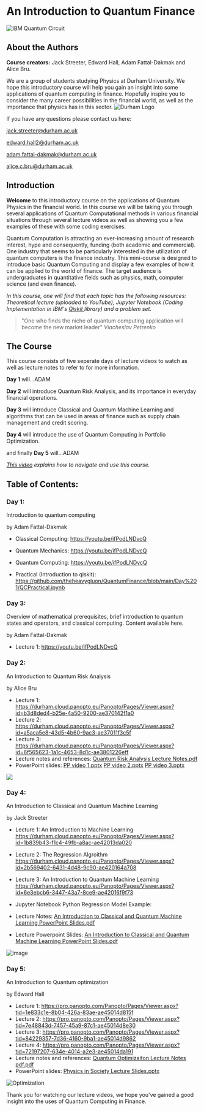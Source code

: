 # An Introduction to Quantum Finance
 ![IBM Quantum Circuit](https://www.extremetech.com/wp-content/uploads/2019/01/IBM-Quantum-banner-size-640x353.jpg) 

## **About the Authors** 

**Course creators:** Jack Streeter, Edward Hall, Adam Fattal-Dakmak and Alice Bru.

We are a group of students studying Physics at Durham University. We hope this introductory course will help you gain an insight into some applications of quantum computing in finance. Hopefully inspire you to consider the many career possibilities in the financial world, as well as the importance that physics has in this sector. 
![Durham Logo](https://www.publicengagement.ac.uk/sites/default/files/styles/content_width/public/job/durham-uni-logo.jpg?itok=_VJT4C1X)

If you have any questions please contact us here: 

jack.streeter@durham.ac.uk 

edward.hall2@durham.ac.uk

adam.fattal-dakmak@durham.ac.uk 

alice.c.bru@durham.ac.uk 



## **Introduction** 

**Welcome** to this introductory course on the applications of Quantum Physics in the financial world. In this course we will be taking you through several applications of Quantum Computational methods in various financial situations through several lecture videos as well as showing you a few examples of these with some coding exercises.

Quantum Computation is attracting an ever-increasing amount of research interest, hype and consequently, funding (both academic and commercial). One industry that seems to be particularly interested in the utilization of quantum computers is the finance industry. This mini-course is designed to introduce basic Quantum Computing and display a few examples of how it can be applied to the world of finance. The target audience is undergraduates in quantitative fields such as physics, math, computer science (and even finance).

_In this course, one will find that each topic has the following resources: Theoretical lecture (uploaded to YouTube), Jupyter Notebook (Coding Implementation in IBM's <a href=https://qiskit.org>Qiskit </a> library) and a problem set._

> "One who finds the niche of quantum computing application will become the new market leader" _Viacheslav Petrenko_

## The Course 

This course consists of five seperate days of lecture videos to watch as well as lecture notes to refer to for more information. 

**Day 1** will...ADAM

**Day 2** will introduce Quantum Risk Analysis, and its importance in everyday financial operations.


**Day 3** will introduce Classical and Quantum Machine Learning and algorithms that can be used in areas of finance such as supply chain management and credit scoring.

**Day 4** will introduce the use of Quantum Computing in Portfolio Optimization.

and finally **Day 5** will...ADAM

_<a href="https://google.com"> This video</a> explains how to navigate and use this course._




 ## Table of Contents:

### Day 1: 
Introduction to quantum computing

by Adam Fattal-Dakmak

 - Classical Computing: https://youtu.be/ifPodLNDvcQ
 - Quantum Mechanics: https://youtu.be/ifPodLNDvcQ
 - Quantum Computing: https://youtu.be/ifPodLNDvcQ

 - Practical (Introduction to qiskit): https://github.com/theheavygluon/QuantumFinance/blob/main/Day%201/QCPractical.ipynb

### Day 3: 
Overview of mathematical prerequisites, brief introduction to quantum states and operators, and classical computing. Content available here.

by Adam Fattal-Dakmak
 - Lecture 1: https://youtu.be/ifPodLNDvcQ

### Day 2: 
An Introduction to Quantum Risk Analysis

by Alice Bru
 - Lecture 1: https://durham.cloud.panopto.eu/Panopto/Pages/Viewer.aspx?id=b3d8ded4-b25e-4a50-9200-ae370142f1a0
 - Lecture 2: https://durham.cloud.panopto.eu/Panopto/Pages/Viewer.aspx?id=a5aca5e8-43d5-4b60-9ac3-ae37011f3c5f
 - Lecture 3: https://durham.cloud.panopto.eu/Panopto/Pages/Viewer.aspx?id=6f565623-1a1c-4653-8d1c-ae3801226eff
 - Lecture notes and references: [Quantum Risk Analysis Lecture Notes.pdf](https://github.com/theheavygluon/QuantumFinance/files/8112521/Quantum.Risk.Analysis.Lecture.Notes.pdf)
 - PowerPoint slides: [PP video 1.pptx](https://github.com/theheavygluon/QuantumFinance/files/8110686/PP.video.1.pptx)
                      [PP video 2.pptx](https://github.com/theheavygluon/QuantumFinance/files/8110651/PP.video.2.pptx)
                      [PP video 3.pptx](https://github.com/theheavygluon/QuantumFinance/files/8110603/PP.video.3.pptx)
                      
 ![](https://globalriskinstitute.org/wp-content/uploads/2017/01/iStock-123208401_cropped.jpg)
 





### Day 4: 
An Introduction to Classical and Quantum Machine Learning

by Jack Streeter

- Lecture 1: An Introduction to Machine Learning 
  https://durham.cloud.panopto.eu/Panopto/Pages/Viewer.aspx?id=1b839b43-f1c4-49fb-a8ac-ae42013da020
- Lecture 2: The Regression Algroithm
  https://durham.cloud.panopto.eu/Panopto/Pages/Viewer.aspx?id=2b569402-6431-4d48-9c90-ae420164a708
- Lecture 3: An Introduction to Quantum Machine Learning
  https://durham.cloud.panopto.eu/Panopto/Pages/Viewer.aspx?id=6e3ebcb6-3447-43a7-8ce9-ae42016f9f73

- Jupyter Notebook Python Regression Model Example:

- Lecture Notes:  [An Introduction to Classical and Quantum Machine Learning PowerPoint Slides.pdf](https://github.com/theheavygluon/QuantumFinance/files/8128054/An.Introduction.to.Classical.and.Quantum.Machine.Learning.PowerPoint.Slides.pdf)

- Lecture Powerpoint Slides:
  [An Introduction to Classical and Quantum Machine Learning PowerPoint Slides.pdf](https://github.com/theheavygluon/QuantumFinance/files/8125801/An.Introduction.to.Classical.and.Quantum.Machine.Learning.PowerPoint.Slides.pdf)

![image](https://user-images.githubusercontent.com/100093286/155418593-b4df14f0-cb7b-479a-b9bb-7d620d2c1d27.png)
### Day 5: 
An Introduction to Quantum optimization

by Edward Hall

 - Lecture 1: https://pro.panopto.com/Panopto/Pages/Viewer.aspx?tid=1e833c1e-8b04-426a-83ae-ae45014d815f
 - Lecture 2: https://pro.panopto.com/Panopto/Pages/Viewer.aspx?tid=7e48843d-7457-45a9-87c1-ae45014d8e30
 - Lecture 3: https://pro.panopto.com/Panopto/Pages/Viewer.aspx?tid=84229357-7d36-4160-9ba1-ae45014d9862
 - Lecture 4: https://pro.panopto.com/Panopto/Pages/Viewer.aspx?tid=72197207-634e-4014-a2e3-ae45014da191
 - Lecture notes and references: [Quantum Optimizaiton Lecture Notes pdf.pdf](https://github.com/theheavygluon/QuantumFinance/files/8119944/Quantum.Optimizaiton.Lecture.Notes.pdf.pdf)
 - PowerPoint slides: [Physics in Society Lecture Slides.pptx](https://github.com/theheavygluon/QuantumFinance/files/8120590/Physics.in.Society.Lecture.Slides.pptx)


![Optimization](https://user-images.githubusercontent.com/97832483/155039841-0a22825f-abd3-4dff-a0ea-a08b68661549.jpeg)

Thank you for watching our lecture videos, we hope you've gained a good insight into the uses of Quantum Computing in Finance.





